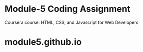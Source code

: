 
# Module-5 Coding Assignment

Coursera course: HTML, CSS, and Javascript for Web Developers


# module5.github.io
